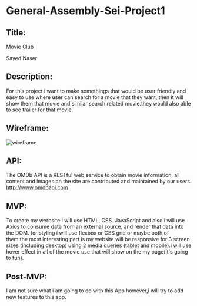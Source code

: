 # General-Assembly-Sei-Project1

## Title: 
Movie Club

Sayed Naser
## Description: 
For this project i want to make somethings that would be user friendly and easy to use where user can search for a movie that they want, then it will show them that movie and similar search related movie.they would also able to see trailer for that movie.

## Wireframe:

![wireframe](https://imgur.com/SCVtTLN.jpg)


## API: 
The OMDb API is a RESTful web service to obtain movie information, all content and images on the site are contributed and maintained by our users. http://www.omdbapi.com

## MVP: 
To create my werbsite i will use HTML, CSS. JavaScript and also i will use Axios to consume data from an external source, and render that data into the DOM. for styling i will use flexbox or CSS grid or maybe both of them.the most interesting part is my website will be  responsive for 3 screen sizes (including desktop) using 2 media queries (tablet and mobile).i will use hover effect in all of the movie use that will show on the my page(it's going to fun). 


## Post-MVP:
I am not sure what i am going to do with this App however,i will try to add new features to this app.
